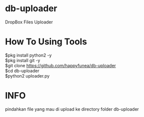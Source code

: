 # db-uploader
DropBox Files Uploader

# How To Using Tools
$pkg install python2 -y <br>
$pkg install git -y <br>
$git clone https://github.com/happyfunea/db-uploader <br>
$cd db-uploader <br>
$python2 uploader.py <br>

# INFO
pindahkan file yang mau di upload ke directory folder db-uploader
